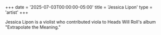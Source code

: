 +++
date = '2025-07-03T00:00:00-05:00'
title = 'Jessica Lipon'
type = 'artist'
+++

Jessica Lipon is a violist who contributed viola to Heads Will Roll's album "Extrapolate the Meaning."
